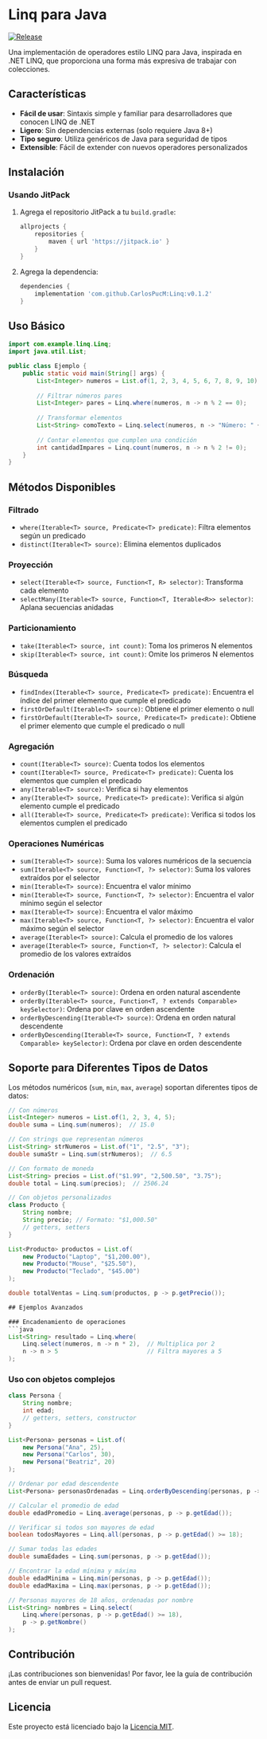 # Linq para Java

[![Release](https://jitpack.io/v/CarlosPucM/Linq.svg)](https://jitpack.io/#CarlosPucM/Linq)

Una implementación de operadores estilo LINQ para Java, inspirada en .NET LINQ, que proporciona una forma más expresiva de trabajar con colecciones.

## Características

- **Fácil de usar**: Sintaxis simple y familiar para desarrolladores que conocen LINQ de .NET
- **Ligero**: Sin dependencias externas (solo requiere Java 8+)
- **Tipo seguro**: Utiliza genéricos de Java para seguridad de tipos
- **Extensible**: Fácil de extender con nuevos operadores personalizados

## Instalación

### Usando JitPack

1. Agrega el repositorio JitPack a tu `build.gradle`:
   ```gradle
   allprojects {
       repositories {
           maven { url 'https://jitpack.io' }
       }
   }
   ```

2. Agrega la dependencia:
   ```gradle
   dependencies {
       implementation 'com.github.CarlosPucM:Linq:v0.1.2'
   }
   ```

## Uso Básico

```java
import com.example.linq.Linq;
import java.util.List;

public class Ejemplo {
    public static void main(String[] args) {
        List<Integer> numeros = List.of(1, 2, 3, 4, 5, 6, 7, 8, 9, 10);
        
        // Filtrar números pares
        List<Integer> pares = Linq.where(numeros, n -> n % 2 == 0);
        
        // Transformar elementos
        List<String> comoTexto = Linq.select(numeros, n -> "Número: " + n);
        
        // Contar elementos que cumplen una condición
        int cantidadImpares = Linq.count(numeros, n -> n % 2 != 0);
    }
}
```

## Métodos Disponibles

### Filtrado
- `where(Iterable<T> source, Predicate<T> predicate)`: Filtra elementos según un predicado
- `distinct(Iterable<T> source)`: Elimina elementos duplicados

### Proyección
- `select(Iterable<T> source, Function<T, R> selector)`: Transforma cada elemento
- `selectMany(Iterable<T> source, Function<T, Iterable<R>> selector)`: Aplana secuencias anidadas

### Particionamiento
- `take(Iterable<T> source, int count)`: Toma los primeros N elementos
- `skip(Iterable<T> source, int count)`: Omite los primeros N elementos

### Búsqueda
- `findIndex(Iterable<T> source, Predicate<T> predicate)`: Encuentra el índice del primer elemento que cumple el predicado
- `firstOrDefault(Iterable<T> source)`: Obtiene el primer elemento o null
- `firstOrDefault(Iterable<T> source, Predicate<T> predicate)`: Obtiene el primer elemento que cumple el predicado o null

### Agregación
- `count(Iterable<T> source)`: Cuenta todos los elementos
- `count(Iterable<T> source, Predicate<T> predicate)`: Cuenta los elementos que cumplen el predicado
- `any(Iterable<T> source)`: Verifica si hay elementos
- `any(Iterable<T> source, Predicate<T> predicate)`: Verifica si algún elemento cumple el predicado
- `all(Iterable<T> source, Predicate<T> predicate)`: Verifica si todos los elementos cumplen el predicado

### Operaciones Numéricas
- `sum(Iterable<T> source)`: Suma los valores numéricos de la secuencia
- `sum(Iterable<T> source, Function<T, ?> selector)`: Suma los valores extraídos por el selector
- `min(Iterable<T> source)`: Encuentra el valor mínimo
- `min(Iterable<T> source, Function<T, ?> selector)`: Encuentra el valor mínimo según el selector
- `max(Iterable<T> source)`: Encuentra el valor máximo
- `max(Iterable<T> source, Function<T, ?> selector)`: Encuentra el valor máximo según el selector
- `average(Iterable<T> source)`: Calcula el promedio de los valores
- `average(Iterable<T> source, Function<T, ?> selector)`: Calcula el promedio de los valores extraídos

### Ordenación
- `orderBy(Iterable<T> source)`: Ordena en orden natural ascendente
- `orderBy(Iterable<T> source, Function<T, ? extends Comparable> keySelector)`: Ordena por clave en orden ascendente
- `orderByDescending(Iterable<T> source)`: Ordena en orden natural descendente
- `orderByDescending(Iterable<T> source, Function<T, ? extends Comparable> keySelector)`: Ordena por clave en orden descendente

## Soporte para Diferentes Tipos de Datos

Los métodos numéricos (`sum`, `min`, `max`, `average`) soportan diferentes tipos de datos:

```java
// Con números
List<Integer> numeros = List.of(1, 2, 3, 4, 5);
double suma = Linq.sum(numeros);  // 15.0

// Con strings que representan números
List<String> strNumeros = List.of("1", "2.5", "3");
double sumaStr = Linq.sum(strNumeros);  // 6.5

// Con formato de moneda
List<String> precios = List.of("$1.99", "2,500.50", "3.75");
double total = Linq.sum(precios);  // 2506.24

// Con objetos personalizados
class Producto {
    String nombre;
    String precio; // Formato: "$1,000.50"
    // getters, setters
}

List<Producto> productos = List.of(
    new Producto("Laptop", "$1,200.00"),
    new Producto("Mouse", "$25.50"),
    new Producto("Teclado", "$45.00")
);

double totalVentas = Linq.sum(productos, p -> p.getPrecio());

## Ejemplos Avanzados

### Encadenamiento de operaciones
```java
List<String> resultado = Linq.where(
    Linq.select(numeros, n -> n * 2),  // Multiplica por 2
    n -> n > 5                         // Filtra mayores a 5
);
```

### Uso con objetos complejos
```java
class Persona {
    String nombre;
    int edad;
    // getters, setters, constructor
}

List<Persona> personas = List.of(
    new Persona("Ana", 25),
    new Persona("Carlos", 30),
    new Persona("Beatriz", 20)
);

// Ordenar por edad descendente
List<Persona> personasOrdenadas = Linq.orderByDescending(personas, p -> p.getEdad());

// Calcular el promedio de edad
double edadPromedio = Linq.average(personas, p -> p.getEdad());

// Verificar si todos son mayores de edad
boolean todosMayores = Linq.all(personas, p -> p.getEdad() >= 18);

// Sumar todas las edades
double sumaEdades = Linq.sum(personas, p -> p.getEdad());

// Encontrar la edad mínima y máxima
double edadMinima = Linq.min(personas, p -> p.getEdad());
double edadMaxima = Linq.max(personas, p -> p.getEdad());

// Personas mayores de 18 años, ordenadas por nombre
List<String> nombres = Linq.select(
    Linq.where(personas, p -> p.getEdad() >= 18),
    p -> p.getNombre()
);
```

## Contribución

¡Las contribuciones son bienvenidas! Por favor, lee la guía de contribución antes de enviar un pull request.

## Licencia

Este proyecto está licenciado bajo la [Licencia MIT](LICENSE).

